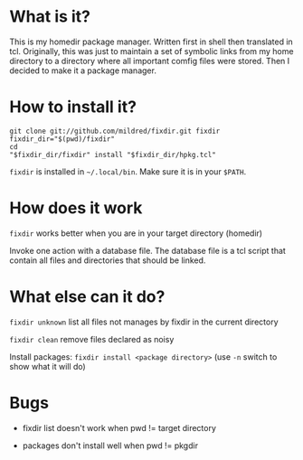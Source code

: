 What is it?
===========

This is my homedir package manager. Written first in shell then translated in
tcl. Originally, this was just to maintain a set of symbolic links from my home
directory to a directory where all important comfig files were stored. Then I
decided to make it a package manager.

How to install it?
==================

    git clone git://github.com/mildred/fixdir.git fixdir
    fixdir_dir="$(pwd)/fixdir"
    cd
    "$fixdir_dir/fixdir" install "$fixdir_dir/hpkg.tcl"

`fixdir` is installed in `~/.local/bin`. Make sure it is in your `$PATH`.

How does it work
================

`fixdir` works better when you are in your target directory (homedir)

Invoke one action with a database file. The database file is a tcl script that
contain all files and directories that should be linked.

What else can it do?
====================

`fixdir unknown` list all files not manages by fixdir in the current directory

`fixdir clean` remove files declared as noisy

Install packages: `fixdir install <package directory>` (use `-n` switch to show
what it will do)

Bugs
====

* fixdir list doesn't work when pwd != target directory

* packages don't install well when pwd != pkgdir
